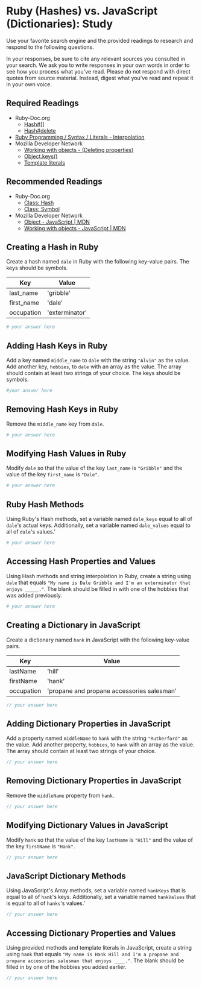 # Ruby (Hashes) vs. JavaScript (Dictionaries): Study

Use your favorite search engine and the provided readings to research and
respond to the following questions.

In your responses, be sure to cite any relevant sources you consulted in your
search. We ask you to write responses in your own words in order to see how you
process what you've read. Please do not respond with direct quotes from source
material. Instead, digest what you've read and repeat it in your own voice.

## Required Readings

- Ruby-Doc.org
  - [Hash#[]](http://ruby-doc.org/core-2.5.0/Hash.html#method-i-5B-5D)
  - [Hash#delete](http://ruby-doc.org/core-2.5.0/Hash.html#method-i-5B-5D)
- [Ruby Programming / Syntax / Literals - Interpolation](https://en.wikibooks.org/wiki/Ruby_Programming/Syntax/Literals#Interpolation)
- Mozilla Developer Network
  - [Working with objects - (Deleting properties)](https://developer.mozilla.org/en-US/docs/Web/JavaScript/Guide/Working_with_Objects#Deleting_properties)
  - [Object.keys()](https://developer.mozilla.org/en-US/docs/Web/JavaScript/Reference/Global_Objects/Object/keys)
  - [Template literals](https://developer.mozilla.org/en-US/docs/Web/JavaScript/Reference/Template_literals)

## Recommended Readings

- Ruby-Doc.org
  - [Class: Hash](http://ruby-doc.org/core-2.5.0/Hash.html)
  - [Class: Symbol](http://ruby-doc.org/core-2.5.0/Symbol.html)
- Mozilla Developer Network
  - [Object - JavaScript | MDN](https://developer.mozilla.org/en-US/docs/Web/JavaScript/Reference/Global_Objects/Object)
  - [Working with objects - JavaScript | MDN](https://developer.mozilla.org/en-US/docs/Web/JavaScript/Guide/Working_with_Objects)

## Creating a Hash in Ruby

Create a hash named `dale` in Ruby with the following key-value pairs.  The keys
should be symbols.

| Key | Value |
| --- | --- |
| last_name | 'gribble' |
| first_name | 'dale' |
| occupation | 'exterminator' |

```ruby
# your answer here
```

## Adding Hash Keys in Ruby

Add a key named `middle_name` to `dale` with the string `"Alvin"` as the value.
Add another key, `hobbies`, to `dale` with an array as the value. The array
should contain at least two strings of your choice. The keys should be symbols.

```ruby
#your answer here
```

## Removing Hash Keys in Ruby

Remove the `middle_name` key from `dale`.

```ruby
# your answer here
```

## Modifying Hash Values in Ruby

Modify `dale` so that the value of the key `last_name` is `"Gribble"` and the
value of the key `first_name` is `"Dale"`.

```ruby
# your answer here
```

## Ruby Hash Methods

Using Ruby's Hash methods, set a variable named `dale_keys` equal to all of
`dale`'s actual keys. Additionally, set a variable named `dale_values` equal to
all of `dale`'s values.'

```ruby
# your answer here
```

## Accessing Hash Properties and Values

Using Hash methods and string interpolation in Ruby, create a string using
`dale` that equals `"My name is Dale Gribble and I'm an exterminator that enjoys
_____."`. The blank should be filled in with one of the hobbies that was added previously.

```ruby
# your answer here
```

## Creating a Dictionary in JavaScript

Create a dictionary named `hank` in JavaScript with the following key-value
pairs.

| Key | Value |
| --- | --- |
| lastName | 'hill' |
| firstName | 'hank' |
| occupation | 'propane and propane accessories salesman' |

```javascript
// your answer here
```

## Adding Dictionary Properties in JavaScript

Add a property named `middleName` to `hank` with the string `"Rutherford"` as the
value.  Add another property, `hobbies`, to `hank` with an array as the value.
The array should contain at least two strings of your choice.

```javascript
// your answer here
```

## Removing Dictionary Properties in JavaScript

Remove the `middleName` property from `hank`.

```javascript
// your answer here
```

## Modifying Dictionary Values in JavaScript

Modify `hank` so that the value of the key `lastName` is `"Hill"` and the value
of the key `firstName` is `"Hank"`.

```javascript
// your answer here
```

## JavaScript Dictionary Methods

Using JavaScript's Array methods, set a variable named `hankKeys` that is equal
to all of `hank`'s keys. Additionally, set a variable named `hankValues` that is
equal to all of `hanks`'s values.'

```javascript
// your answer here
```

## Accessing Dictionary Properties and Values

Using provided methods and template literals in JavaScript, create a string
using `hank` that equals `"My name is Hank Hill and I'm a propane and propane
accesories salesman that enjoys ____."`. The blank should be filled in by one of
the hobbies you added earlier.

```javascript
// your answer here
```
